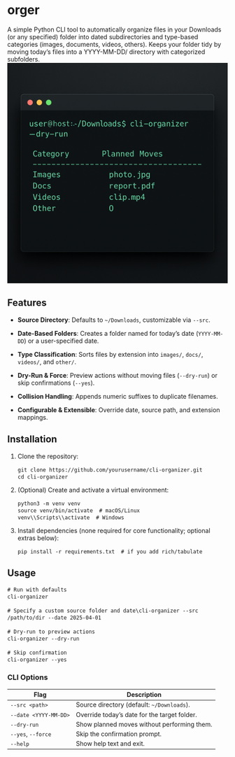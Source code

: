 # orger
A simple Python CLI tool to automatically organize files in your Downloads (or any specified) folder into dated subdirectories and type-based categories (images, documents, videos, others). Keeps your folder tidy by moving today’s files into a YYYY-MM-DD/ directory with categorized subfolders.
![demo](./demo.png)


## Features

- **Source Directory**: Defaults to `~/Downloads`, customizable via `--src`.
    
- **Date-Based Folders**: Creates a folder named for today’s date (`YYYY-MM-DD`) or a user-specified date.
    
- **Type Classification**: Sorts files by extension into `images/`, `docs/`, `videos/`, and `other/`.
    
- **Dry-Run & Force**: Preview actions without moving files (`--dry-run`) or skip confirmations (`--yes`).
    
- **Collision Handling**: Appends numeric suffixes to duplicate filenames.
    
- **Configurable & Extensible**: Override date, source path, and extension mappings.



## Installation

1. Clone the repository:
    
    ```
    git clone https://github.com/yourusername/cli-organizer.git
    cd cli-organizer
    ```
    
2. (Optional) Create and activate a virtual environment:
    
    ```
    python3 -m venv venv
    source venv/bin/activate  # macOS/Linux
    venv\\Scripts\\activate  # Windows
    ```
    
3. Install dependencies (none required for core functionality; optional extras below):
    
    ```
    pip install -r requirements.txt  # if you add rich/tabulate
    ```
    

## Usage

```
# Run with defaults
cli-organizer

# Specify a custom source folder and date\cli-organizer --src /path/to/dir --date 2025-04-01

# Dry-run to preview actions
cli-organizer --dry-run

# Skip confirmation
cli-organizer --yes
```

### CLI Options

|Flag|Description|
|---|---|
|`--src <path>`|Source directory (default: `~/Downloads`).|
|`--date <YYYY-MM-DD>`|Override today’s date for the target folder.|
|`--dry-run`|Show planned moves without performing them.|
|`--yes`, `--force`|Skip the confirmation prompt.|
|`--help`|Show help text and exit.|
